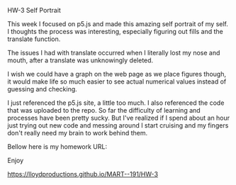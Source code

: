 HW-3 Self Portrait

This week I focused on p5.js and made this amazing self portrait of my self. I thoughts the process was interesting, especially figuring out fills and the translate function.


The issues I had with translate occurred when I literally lost my nose and mouth, after a translate was unknowingly deleted.


I wish we could have a graph on the web page as we place figures though, it would make life so much easier to see actual numerical values instead of guessing and checking.

I just referenced the p5.js site, a little too much. I also referenced the code that was uploaded to the repo. So far the difficulty of learning and processes have been pretty sucky. But I've realized if I spend about an hour just trying out new code and messing around I start cruising and my fingers don't really need my brain to work behind them. 

Bellow here is my homework URL:

Enjoy

https://lloydproductions.github.io/MART--191/HW-3

